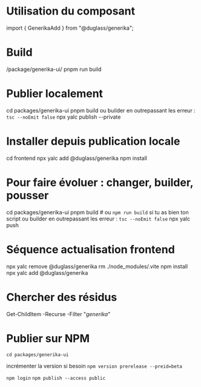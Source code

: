 # Utilisation du composant 
import { GenerikaAdd } from "@duglass/generika";

# Build
/package/generika-ui/ pnpm run build


# Publier localement
cd packages/generika-ui
pnpm build ou builder en outrepassant les erreur : `tsc --noEmit false`
npx yalc publish --private

# Installer depuis publication locale
cd frontend
npx yalc add @duglass/generika
npm install

# Pour faire évoluer : changer, builder, pousser
cd packages/generika-ui 
pnpm build  # ou `npm run build` si tu as bien ton script ou builder en outrepassant les erreur : `tsc --noEmit false`
npx yalc push

# Séquence actualisation frontend
npx yalc remove @duglass/generika
rm  ./node_modules/.vite
npm install
npx yalc add @duglass/generika



# Chercher des résidus  
Get-ChildItem -Recurse -Filter "*generika*"



# Publier sur NPM

`cd packages/generika-ui`

incrémenter la version si besoin `npm version prerelease --preid=beta` 

`npm login`
`npm publish --access public`


